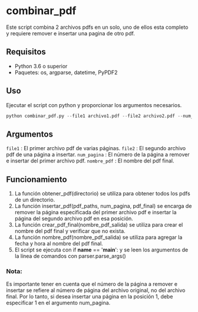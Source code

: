 # combinar_pdf

Este script combina 2 archivos pdfs en un solo, uno de ellos esta completo y requiere remover e insertar una pagina de otro pdf.
## Requisitos

* Python 3.6 o superior
* Paquetes: os, argparse, datetime, PyPDF2

## Uso
Ejecutar el script con python y proporcionar los argumentos necesarios.

```py
python combinar_pdf.py --file1 archivo1.pdf --file2 archivo2.pdf --num_pagina 1 --nombre_pdf pdf_final
```

## Argumentos
`file1` : El primer archivo pdf de varias páginas.
`file2` : El segundo archivo pdf de una página a insertar.
`num_pagina` : El número de la página a remover e insertar del primer archivo pdf.
`nombre_pdf` : El nombre del pdf final.

## Funcionamiento

1. La función obtener_pdf(directorio) se utiliza para obtener todos los pdfs de un directorio.
2. La función insertar_pdf(pdf_paths, num_pagina, pdf_final) se encarga de remover la página especificada del primer archivo pdf e insertar la página del segundo archivo pdf en esa posición.
3. La función crear_pdf_final(nombre_pdf_salida) se utiliza para crear el nombre del pdf final y verificar que no exista.
4. La función nombre_pdf(nombre_pdf_salida) se utiliza para agregar la fecha y hora al nombre del pdf final.
5. El script se ejecuta con if __name__ == '__main__': y se leen los argumentos de la línea de comandos con parser.parse_args()

### Nota:
Es importante tener en cuenta que el número de la página a remover e insertar se refiere al número de página del archivo original, no del archivo final. Por lo tanto, si desea insertar una página en la posición 1, debe especificar 1 en el argumento num_pagina.
